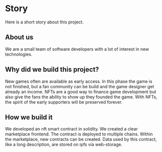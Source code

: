 # Story

Here is a short story about this project.

## About us

We are a small team of software developers with a lot of interest in new technologies.

## Why did we build this project?

New games often are available as early access. In this phase the game is not finished, but a fan community can be build and the game designer get already an income.
NFTs are a good way to finance game development but also give the fans the ability to show up they founded the game.
With NFTs, the spirit of the early supporters will be preserved forever.

## How we build it

We developed an nft smart contract in solidity.
We created a clear marketplace frontend.
The contract is deployed to multiple chains.
Within the marketplace, new contracts can be created. Data used by this contract, like a long description, are stored on ipfs via web-storage.

